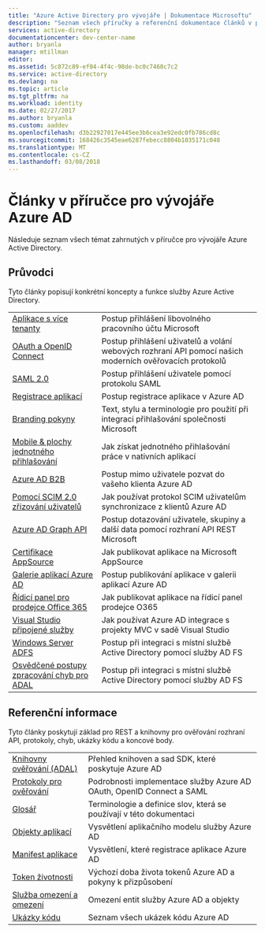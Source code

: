 ```yaml
---
title: "Azure Active Directory pro vývojáře | Dokumentace Microsoftu"
description: "Seznam všech příručky a referenční dokumentace článků v příručce pro vývojáře Azure Active Directory."
services: active-directory
documentationcenter: dev-center-name
author: bryanla
manager: mtillman
editor: 
ms.assetid: 5c872c89-ef04-4f4c-98de-bc0c7460c7c2
ms.service: active-directory
ms.devlang: na
ms.topic: article
ms.tgt_pltfrm: na
ms.workload: identity
ms.date: 02/27/2017
ms.author: bryanla
ms.custom: aaddev
ms.openlocfilehash: d3b22927017e445ee3b6cea3e92edc0fb786cd8c
ms.sourcegitcommit: 168426c3545eae6287febecc8804b1035171c048
ms.translationtype: MT
ms.contentlocale: cs-CZ
ms.lasthandoff: 03/08/2018
---
```

# <a name="articles-in-the-azure-ad-developer-guide"></a>Články v příručce pro vývojáře Azure AD
Následuje seznam všech témat zahrnutých v příručce pro vývojáře Azure Active Directory.

## <a name="guides"></a>Průvodci
Tyto články popisují konkrétní koncepty a funkce služby Azure Active Directory.

|                                                                                                                                 |  |
| ------------------------------------------------------------------------------------------------------------------------------- | --- |
| [Aplikace s více tenanty](active-directory-devhowto-multi-tenant-overview.md)                                                         | Postup přihlášení libovolného pracovního účtu Microsoft |
| [OAuth a OpenID Connect](active-directory-protocols-openid-connect-code.md)                                                     | Postup přihlášení uživatelů a volání webových rozhraní API pomocí našich moderních ověřovacích protokolů |
| [SAML 2.0](active-directory-saml-protocol-reference.md)                                                                         | Postup přihlášení uživatele pomocí protokolu SAML |
| [Registrace aplikací](active-directory-integrating-applications.md)                                                                | Postup registrace aplikace v Azure AD |
| [Branding pokyny](active-directory-branding-guidelines.md)                                                                  | Text, stylu a terminologie pro použití při integraci přihlašování společnosti Microsoft |
| [Mobile & plochy jednotného přihlašování](active-directory-sso-android.md)                                                                         | Jak získat jednotného přihlašování práce v nativních aplikací |
| [Azure AD B2B](../active-directory-b2b-what-is-azure-ad-b2b.md)                                                                 | Postup mimo uživatele pozvat do vašeho klienta Azure AD |
| [Pomocí SCIM 2.0 zřizování uživatelů](../active-directory-scim-provisioning.md)                                                     | Jak používat protokol SCIM uživatelům synchronizace z klientů Azure AD |
| [Azure AD Graph API](active-directory-graph-api.md)                                                                             | Postup dotazování uživatele, skupiny a další data pomocí rozhraní API REST Microsoft |
| [Certifikace AppSource](active-directory-devhowto-appsource-certified.md)                                                     | Jak publikovat aplikace na Microsoft AppSource |
| [Galerie aplikací Azure AD](active-directory-app-gallery-listing.md)                                                                 |Postup publikování aplikace v galerii aplikací Azure AD|
| [Řídicí panel pro prodejce Office 365](https://msdn.microsoft.com/office/office365/howto/submit-web-apps-seller-dashboard)               | Jak publikovat aplikace na řídicí panel prodejce O365 |
| [Visual Studio připojené služby](vs-active-directory-dotnet-getting-started.md)                                               | Jak používat Azure AD integrace s projekty MVC v sadě Visual Studio |
| [Windows Server ADFS](https://technet.microsoft.com/windows-server-docs/identity/ad-fs/overview/ad-fs-scenarios-for-developers) | Postup při integraci s místní službě Active Directory pomocí služby AD FS |
| [Osvědčené postupy zpracování chyb pro ADAL](https://docs.microsoft.com/en-us/azure/active-directory/develop/active-directory-devhowto-adal-error-handling) | Postup při integraci s místní službě Active Directory pomocí služby AD FS |

## <a name="reference"></a>Referenční informace
Tyto články poskytují základ pro REST a knihovny pro ověřování rozhraní API, protokoly, chyb, ukázky kódu a koncové body.

|                                                                                     | |
| ----------------------------------------------------------------------------------- | --- |
| [Knihovny ověřování (ADAL)](active-directory-authentication-libraries.md)     | Přehled knihoven a sad SDK, které poskytuje Azure AD |
| [Protokoly pro ověřování](active-directory-authentication-protocols.md)            | Podrobnosti implementace služby Azure AD OAuth, OpenID Connect a SAML |
| [Glosář](active-directory-dev-glossary.md)                                        | Terminologie a definice slov, která se používají v této dokumentaci |
| [Objekty aplikací](active-directory-application-objects.md)                      | Vysvětlení aplikačního modelu služby Azure AD |
| [Manifest aplikace](active-directory-application-manifest.md)                    | Vysvětlení, které registrace aplikace Azure AD |
| [Token životnosti](../active-directory-configurable-token-lifetimes.md)              | Výchozí doba života tokenů Azure AD a pokyny k přizpůsobení |
| [Služba omezení a omezení](../active-directory-service-limits-restrictions.md) | Omezení entit služby Azure AD a objekty |
| [Ukázky kódu](active-directory-code-samples.md)                                    | Seznam všech ukázek kódu Azure AD |